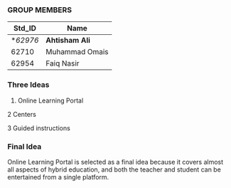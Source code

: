 

### GROUP MEMBERS ###
Std_ID | Name
------------ | -------------
**62976* | **Ahtisham Ali** <!--Group Leader-->
62710 | Muhammad Omais
62954 | Faiq Nasir


### Three Ideas ###
1. Online Learning Portal

2 Centers

3 Guided instructions


### Final Idea ###

Online Learning Portal is selected as a final idea because it covers almost all aspects of hybrid education, and both the teacher and student can be entertained from a single platform.




